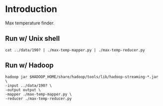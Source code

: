 # Introduction
Max temperature finder.

## Run w/ Unix shell

    cat ../data/190? | ./max-temp-mapper.py | ./max-temp-reducer.py

## Run w/ Hadoop

    hadoop jar $HADOOP_HOME/share/hadoop/tools/lib/hadoop-streaming-*.jar \
    -input ../data/190? \
    -output output \
    -mapper ./max-temp-mapper.py \
    -reducer ./max-temp-reducer.py
